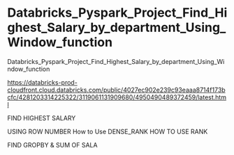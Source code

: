 # Databricks_Pyspark_Project_Find_Highest_Salary_by_department_Using_Window_function
Databricks_Pyspark_Project_Find_Highest_Salary_by_department_Using_Window_function

https://databricks-prod-cloudfront.cloud.databricks.com/public/4027ec902e239c93eaaa8714f173bcfc/4281203314225322/3119061131909680/4950490489372459/latest.html



FIND HIGHEST SALARY 

USING ROW NUMBER
How to Use DENSE_RANK
HOW TO USE RANK 

FIND GROPBY & SUM OF SALA
